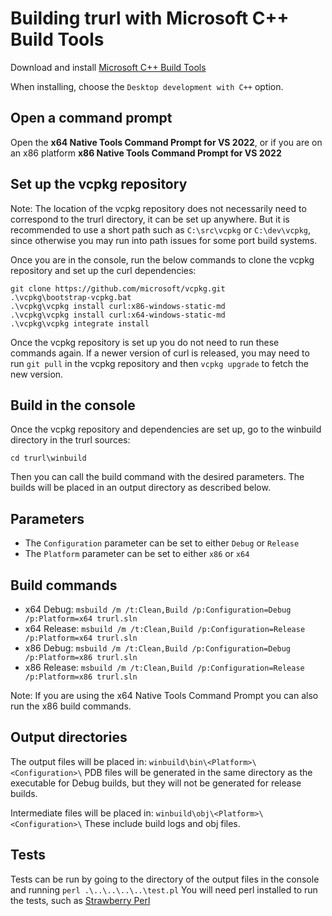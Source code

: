 
# Building trurl with Microsoft C++ Build Tools

Download and install [Microsoft C++ Build Tools](https://visualstudio.microsoft.com/visual-cpp-build-tools/)

When installing, choose the `Desktop development with C++` option.

## Open a command prompt

Open the **x64 Native Tools Command Prompt for VS 2022**, or if you are on an x86 platform **x86 Native Tools Command Prompt for VS 2022**

## Set up the vcpkg repository

Note: The location of the vcpkg repository does not necessarily need to correspond to the trurl directory, it can be set up anywhere. But it is recommended to use a short path such as `C:\src\vcpkg` or `C:\dev\vcpkg`, since otherwise you may run into path issues for some port build systems.

Once you are in the console, run the below commands to clone the vcpkg repository and set up the curl dependencies:

~~~
git clone https://github.com/microsoft/vcpkg.git
.\vcpkg\bootstrap-vcpkg.bat
.\vcpkg\vcpkg install curl:x86-windows-static-md
.\vcpkg\vcpkg install curl:x64-windows-static-md
.\vcpkg\vcpkg integrate install
~~~

Once the vcpkg repository is set up you do not need to run these commands again. If a newer version of curl is released, you may need to run `git pull` in the vcpkg repository and then `vcpkg upgrade` to fetch the new version.

## Build in the console

Once the vcpkg repository and dependencies are set up, go to the winbuild directory in the trurl sources:

    cd trurl\winbuild

Then you can call the build command with the desired parameters. The builds will be placed in an output directory as described below.

## Parameters

 - The `Configuration` parameter can be set to either `Debug` or `Release`
 - The `Platform` parameter can be set to either `x86` or `x64`

## Build commands

 - x64 Debug: `msbuild /m /t:Clean,Build /p:Configuration=Debug /p:Platform=x64 trurl.sln`
 - x64 Release: `msbuild /m /t:Clean,Build /p:Configuration=Release /p:Platform=x64 trurl.sln`
 - x86 Debug: `msbuild /m /t:Clean,Build /p:Configuration=Debug /p:Platform=x86 trurl.sln`
 - x86 Release: `msbuild /m /t:Clean,Build /p:Configuration=Release /p:Platform=x86 trurl.sln`

Note: If you are using the x64 Native Tools Command Prompt you can also run the x86 build commands.

## Output directories

The output files will be placed in: `winbuild\bin\<Platform>\<Configuration>\`
PDB files will be generated in the same directory as the executable for Debug builds, but they will not be generated for release builds.

Intermediate files will be placed in: `winbuild\obj\<Platform>\<Configuration>\`
These include build logs and obj files.

## Tests

Tests can be run by going to the directory of the output files in the console and running `perl .\..\..\..\..\test.pl`
You will need perl installed to run the tests, such as [Strawberry Perl](https://strawberryperl.com/)
